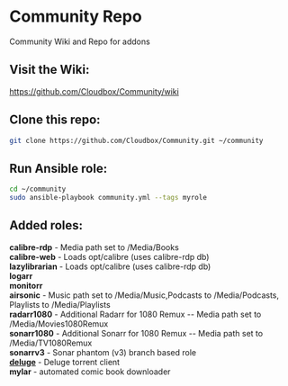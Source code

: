 # Community Repo

Community Wiki and Repo for addons


## Visit the Wiki:

https://github.com/Cloudbox/Community/wiki

## Clone this repo:

```bash
git clone https://github.com/Cloudbox/Community.git ~/community
```

## Run Ansible role:

```bash
cd ~/community
sudo ansible-playbook community.yml --tags myrole
```
## Added roles:

**calibre-rdp** - Media path set to /Media/Books\
**calibre-web** - Loads opt/calibre  (uses calibre-rdp db)\
**lazylibrarian** - Loads opt/calibre  (uses calibre-rdp db)\
**logarr**\
**monitorr**\
**airsonic** - Music path set to /Media/Music,Podcasts to /Media/Podcasts, Playlists to /Media/Playlists\
**radarr1080** - Additional Radarr for 1080 Remux -- Media path set to /Media/Movies1080Remux\
**sonarr1080** - Additional Sonarr for 1080 Remux -- Media path set to /Media/TV1080Remux\
**sonarrv3** - Sonar phantom (v3) branch based role\
**[deluge](../../wiki/Deluge)** - Deluge torrent client\
**mylar** - automated comic book downloader

